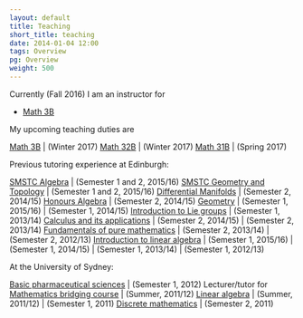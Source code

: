 ```yaml
---
layout: default
title: Teaching
short_title: teaching
date: 2014-01-04 12:00
tags: Overview
pg: Overview
weight: 500
---
```


Currently (Fall 2016) I am an instructor for

* [Math 3B][]

My upcoming teaching duties are

[Math 3B][]                          | (Winter 2017)
[Math 32B][]                         | (Winter 2017)
[Math 31B][]                         | (Spring 2017)

Previous tutoring experience at Edinburgh:

[SMSTC Algebra][]                    | (Semester 1 and 2, 2015/16)
[SMSTC Geometry and Topology][]      | (Semester 1 and 2, 2015/16)
[Differential Manifolds][]           | (Semester 2, 2014/15)
[Honours Algebra][]                  | (Semester 2, 2014/15)
[Geometry][]                         | (Semester 1, 2015/16)
                                     | (Semester 1, 2014/15)
[Introduction to Lie groups][] 		 | (Semester 1, 2013/14)
[Calculus and its applications][]	 | (Semester 2, 2014/15)
                                     | (Semester 2, 2013/14)
[Fundamentals of pure mathematics][] | (Semester 2, 2013/14)
									 | (Semester 2, 2012/13)
[Introduction to linear algebra][]   | (Semester 1, 2015/16)
                                     | (Semester 1, 2014/15)
									 | (Semester 1, 2013/14)
                                     | (Semester 1, 2012/13)

At the University of Sydney:

[Basic pharmaceutical sciences][] 					| (Semester 1, 2012)
Lecturer/tutor for [Mathematics bridging course][] 	| (Summer, 2011/12)
[Linear algebra][] 									| (Summer, 2011/12) 
													| (Semester 1, 2011)
[Discrete mathematics][] 							| (Semester 2, 2011)

[Discrete mathematics]: http://www.maths.usyd.edu.au/u/UG/JM/MATH1005/
[Linear algebra]: http://www.maths.usyd.edu.au/u/UG/JM/MATH1002/
[Mathematics bridging course]: http://www.maths.usyd.edu.au/u/BC/
[Basic pharmaceutical sciences]: http://sydney.edu.au/courses/uos/PHAR1812/basic-pharmaceutical-sciences
[Introduction to linear algebra]: http://www.drps.ed.ac.uk/15-16/dpt/cxmath08057.htm
[Fundamentals of pure mathematics]: http://www.drps.ed.ac.uk/13-14/dpt/cxmath08064.htm
[Introduction to Lie groups]: http://www.drps.ed.ac.uk/13-14/dpt/cxmath11053.htm
[Calculus and its applications]: http://www.drps.ed.ac.uk/14-15/dpt/cxmath08058.htm
[Geometry]: http://www.drps.ed.ac.uk/15-16/dpt/cxmath10074.htm
[Honours Algebra]: http://www.drps.ed.ac.uk/14-15/dpt/cxmath10069.htm
[Differential Manifolds]: http://www.drps.ed.ac.uk/14-15/dpt/cxmath10088.htm
[SMSTC Algebra]: http://www.smstc.ac.uk/modules/algebra
[SMSTC Geometry and Topology]: http://www.smstc.ac.uk/modules/geometry_topology
[MATH 3B]: https://www.math.ucla.edu/ugrad/courses/math/3B
[Math 32B]: https://www.math.ucla.edu/ugrad/courses/math/32B
[Math 31B]: https://www.math.ucla.edu/ugrad/courses/math/31B
